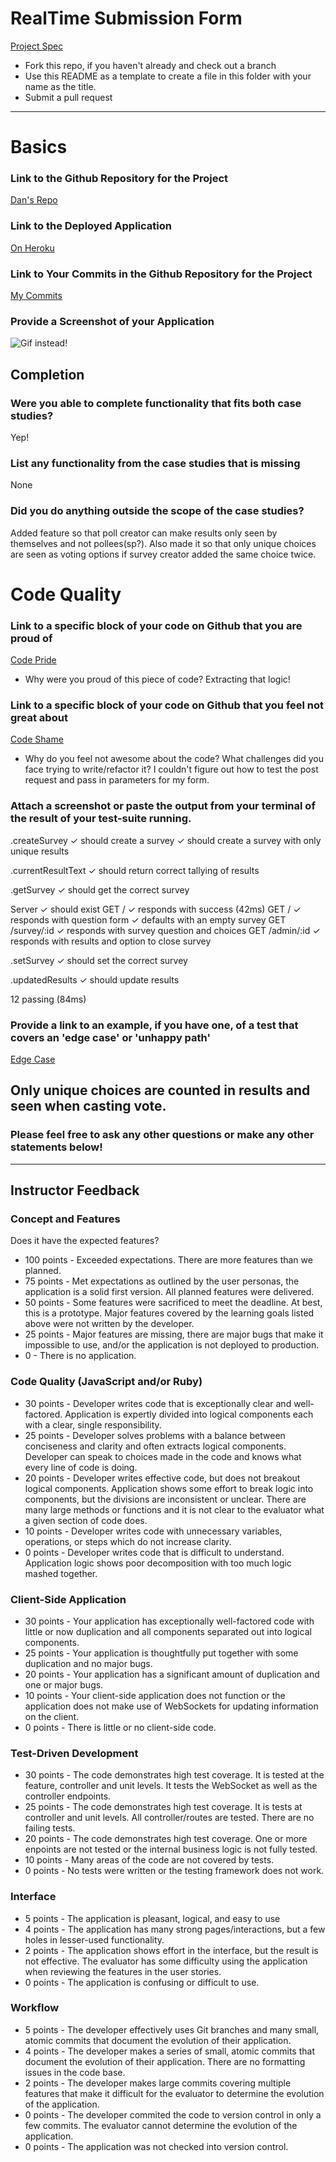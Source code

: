 # RealTime Submission Form
[Project Spec](https://github.com/turingschool/curriculum/blob/master/source/projects/real_time.markdown)

* Fork this repo, if you haven't already and check out a branch
* Use this README as a template to create a file in this folder with your name as the title.
* Submit a pull request

------

# Basics

### Link to the Github Repository for the Project
[Dan's Repo](https://github.com/danjwinter/crowdsource)

### Link to the Deployed Application
[On Heroku](https://murmuring-temple-89463.herokuapp.com/)

### Link to Your Commits in the Github Repository for the Project
[My Commits](https://github.com/danjwinter/crowdsource/commits/master)

### Provide a Screenshot of your Application
![Gif instead!](http://g.recordit.co/WF5cdqbJ4t.gif)

## Completion

### Were you able to complete functionality that fits both case studies?
Yep!

### List any functionality from the case studies that is missing
None

### Did you do anything outside the scope of the case studies?
Added feature so that poll creator can make results only seen by themselves and not pollees(sp?).
Also made it so that only unique choices are seen as voting options if survey creator added the same choice twice.

# Code Quality

### Link to a specific block of your code on Github that you are proud of
[Code Pride](https://github.com/danjwinter/crowdsource/tree/master/lib)
* Why were you proud of this piece of code?
Extracting that logic!

### Link to a specific block of your code on Github that you feel not great about
[Code Shame](https://github.com/danjwinter/crowdsource/blob/master/server.js#L47-L56)
* Why do you feel not awesome about the code? What challenges did you face trying to write/refactor it?
I couldn't figure out how to test the post request and pass in parameters for my form.

### Attach a screenshot or paste the output from your terminal of the result of your test-suite running.
.createSurvey
    ✓ should create a survey
    ✓ should create a survey with only unique results

  .currentResultText
    ✓ should return correct tallying of results

  .getSurvey
    ✓ should get the correct survey

  Server
    ✓ should exist
    GET /
      ✓ responds with success (42ms)
    GET /
      ✓ responds with question form
      ✓ defaults with an empty survey
    GET /survey/:id
      ✓ responds with survey question and choices
    GET /admin/:id
      ✓ responds with results and option to close survey

  .setSurvey
    ✓ should set the correct survey

  .updatedResults
    ✓ should update results


  12 passing (84ms)
### Provide a link to an example, if you have one, of a test that covers an 'edge case' or 'unhappy path'
[Edge Case](https://github.com/danjwinter/crowdsource/blob/master/test/create-survey-test.js#L39-L62)

Only unique choices are counted in results and seen when casting vote.
-----

### Please feel free to ask any other questions or make any other statements below!


-----

## Instructor Feedback

### Concept and Features

Does it have the expected features?

* 100 points - Exceeded expectations. There are more features than we planned.
* 75 points - Met expectations as outlined by the user personas, the application is a solid first version. All planned features were delivered.
* 50 points - Some features were sacrificed to meet the deadline. At best, this is a prototype. Major features covered by the learning goals listed above were not written by the developer.
* 25 points - Major features are missing, there are major bugs that make it impossible to use, and/or the application is not deployed to production.
* 0 - There is no application.

### Code Quality (JavaScript and/or Ruby)

* 30 points - Developer writes code that is exceptionally clear and well-factored. Application is expertly divided into logical components each with a clear, single responsibility.
* 25 points - Developer solves problems with a balance between conciseness and clarity and often extracts logical components. Developer can speak to choices made in the code and knows what every line of code is doing.
* 20 points - Developer writes effective code, but does not breakout logical components. Application shows some effort to break logic into components, but the divisions are inconsistent or unclear. There are many large methods or functions and it is not clear to the evaluator what a given section of code does.
* 10 points - Developer writes code with unnecessary variables, operations, or steps which do not increase clarity.
* 0 points - Developer writes code that is difficult to understand. Application logic shows poor decomposition with too much logic mashed together.

### Client-Side Application

* 30 points - Your application has exceptionally well-factored code with little or now duplication and all components separated out into logical components.
* 25 points - Your application is thoughtfully put together with some duplication and no major bugs.
* 20 points - Your application has a significant amount of duplication and one or major bugs.
* 10 points - Your client-side application does not function or the application does not make use of WebSockets for updating information on the client.
* 0 points - There is little or no client-side code.

### Test-Driven Development

* 30 points - The code demonstrates high test coverage. It is tested at the feature, controller and unit levels. It tests the WebSocket as well as the controller endpoints.
* 25 points - The code demonstrates high test coverage. It is tests at controller and unit levels. All controller/routes are tested. There are no failing tests.
* 20 points - The code demonstrates high test coverage. One or more enpoints are not tested or the internal business logic is not fully tested.
* 10 points - Many areas of the code are not covered by tests.
* 0 points - No tests were written or the testing framework does not work.

### Interface

* 5 points - The application is pleasant, logical, and easy to use
* 4 points - The application has many strong pages/interactions, but a few holes in lesser-used functionality.
* 2 points - The application shows effort in the interface, but the result is not effective. The evaluator has some difficulty using the application when reviewing the features in the user stories.
* 0 points - The application is confusing or difficult to use.

### Workflow

* 5 points - The developer effectively uses Git branches and many small, atomic commits that document the evolution of their application.
* 4 points - The developer makes a series of small, atomic commits that document the evolution of their application. There are no formatting issues in the code base.
* 2 points - The developer makes large commits covering multiple features that make it difficult for the evaluator to determine the evolution of the application.
* 0 points - The developer commited the code to version control in only a few commits. The evaluator cannot determine the evolution of the application.
* 0 points - The application was not checked into version control.
